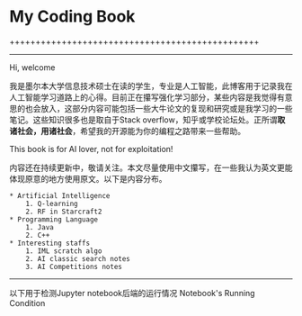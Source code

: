 # My Coding Book
++++++++++++++++++++++++++++++++++++++++++++++++

------------------------------------------------
Hi, welcome

我是墨尔本大学信息技术硕士在读的学生，专业是人工智能，此博客用于记录我在人工智能学习道路上的心得。目前正在攥写强化学习部分，某些内容是我觉得有意思的也会放入，这部分内容可能包括一些大牛论文的复现和研究或是我学习的一些笔记。这些知识很多也是取自于Stack overflow，知乎或学校论坛处。正所谓**取诸社会，用诸社会**，希望我的开源能为你的编程之路带来一些帮助。

This book is for AI lover, not for exploitation!

内容还在持续更新中，敬请关注。本文尽量使用中文攥写，在一些我认为英文更能体现原意的地方使用原文。以下是内容分布。

```{admonition} Content
* Artificial Intelligence
    1. Q-learning
    2. RF in Starcraft2
* Programming Language
    1. Java
    2. C++
* Interesting staffs
    1. IML scratch algo
    2. AI classic search notes
    3. AI Competitions notes
```

---
以下用于检测Jupyter notebook后端的运行情况
Notebook's Running Condition

```{nb-exec-table}
```



